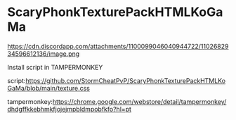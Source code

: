 # ScaryPhonkTexturePackHTMLKoGaMa
https://cdn.discordapp.com/attachments/1100099046040944722/1102682934596612136/image.png

Install script in TAMPERMONKEY


script:https://github.com/StormCheatPvP/ScaryPhonkTexturePackHTMLKoGaMa/blob/main/texture.css

tampermonkey:https://chrome.google.com/webstore/detail/tampermonkey/dhdgffkkebhmkfjojejmpbldmpobfkfo?hl=pt
